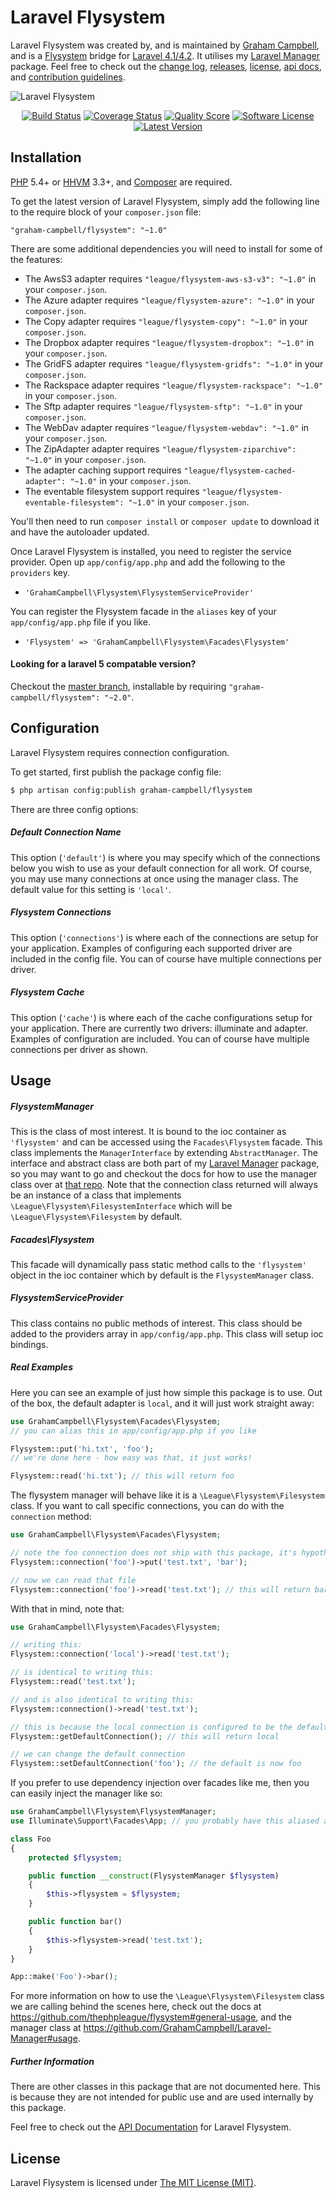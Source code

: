 Laravel Flysystem
=================

Laravel Flysystem was created by, and is maintained by [Graham Campbell](https://github.com/GrahamCampbell), and is a [Flysystem](https://github.com/thephpleague/flysystem) bridge for [Laravel 4.1/4.2](http://laravel.com). It utilises my [Laravel Manager](https://github.com/GrahamCampbell/Laravel-Manager) package. Feel free to check out the [change log](CHANGELOG.md), [releases](https://github.com/GrahamCampbell/Laravel-Flysystem/releases), [license](LICENSE), [api docs](http://docs.grahamjcampbell.co.uk), and [contribution guidelines](CONTRIBUTING.md).

![Laravel Flysystem](https://cloud.githubusercontent.com/assets/2829600/4432298/c125e570-468c-11e4-8100-a202c83a4f9e.PNG)

<p align="center">
<a href="https://travis-ci.org/GrahamCampbell/Laravel-Flysystem"><img src="https://img.shields.io/travis/GrahamCampbell/Laravel-Flysystem/master.svg?style=flat-square" alt="Build Status"></img></a>
<a href="https://scrutinizer-ci.com/g/GrahamCampbell/Laravel-Flysystem/code-structure"><img src="https://img.shields.io/scrutinizer/coverage/g/GrahamCampbell/Laravel-Flysystem.svg?style=flat-square" alt="Coverage Status"></img></a>
<a href="https://scrutinizer-ci.com/g/GrahamCampbell/Laravel-Flysystem"><img src="https://img.shields.io/scrutinizer/g/GrahamCampbell/Laravel-Flysystem.svg?style=flat-square" alt="Quality Score"></img></a>
<a href="LICENSE"><img src="https://img.shields.io/badge/license-MIT-brightgreen.svg?style=flat-square" alt="Software License"></img></a>
<a href="https://github.com/GrahamCampbell/Laravel-Flysystem/releases"><img src="https://img.shields.io/github/release/GrahamCampbell/Laravel-Flysystem.svg?style=flat-square" alt="Latest Version"></img></a>
</p>


## Installation

[PHP](https://php.net) 5.4+ or [HHVM](http://hhvm.com) 3.3+, and [Composer](https://getcomposer.org) are required.

To get the latest version of Laravel Flysystem, simply add the following line to the require block of your `composer.json` file:

```
"graham-campbell/flysystem": "~1.0"
```

There are some additional dependencies you will need to install for some of the features:

* The AwsS3 adapter requires `"league/flysystem-aws-s3-v3": "~1.0"` in your `composer.json`.
* The Azure adapter requires `"league/flysystem-azure": "~1.0"` in your `composer.json`.
* The Copy adapter requires `"league/flysystem-copy": "~1.0"` in your `composer.json`.
* The Dropbox adapter requires `"league/flysystem-dropbox": "~1.0"` in your `composer.json`.
* The GridFS adapter requires `"league/flysystem-gridfs": "~1.0"` in your `composer.json`.
* The Rackspace adapter requires `"league/flysystem-rackspace": "~1.0"` in your `composer.json`.
* The Sftp adapter requires `"league/flysystem-sftp": "~1.0"` in your `composer.json`.
* The WebDav adapter requires `"league/flysystem-webdav": "~1.0"` in your `composer.json`.
* The ZipAdapter adapter requires `"league/flysystem-ziparchive": "~1.0"` in your `composer.json`.
* The adapter caching support requires `"league/flysystem-cached-adapter": "~1.0"` in your `composer.json`.
* The eventable filesystem support requires `"league/flysystem-eventable-filesystem": "~1.0"` in your `composer.json`.

You'll then need to run `composer install` or `composer update` to download it and have the autoloader updated.

Once Laravel Flysystem is installed, you need to register the service provider. Open up `app/config/app.php` and add the following to the `providers` key.

* `'GrahamCampbell\Flysystem\FlysystemServiceProvider'`

You can register the Flysystem facade in the `aliases` key of your `app/config/app.php` file if you like.

* `'Flysystem' => 'GrahamCampbell\Flysystem\Facades\Flysystem'`

#### Looking for a laravel 5 compatable version?

Checkout the [master branch](https://github.com/GrahamCampbell/Laravel-Flysystem/tree/master), installable by requiring `"graham-campbell/flysystem": "~2.0"`.


## Configuration

Laravel Flysystem requires connection configuration.

To get started, first publish the package config file:

```bash
$ php artisan config:publish graham-campbell/flysystem
```

There are three config options:

##### Default Connection Name

This option (`'default'`) is where you may specify which of the connections below you wish to use as your default connection for all work. Of course, you may use many connections at once using the manager class. The default value for this setting is `'local'`.

##### Flysystem Connections

This option (`'connections'`) is where each of the connections are setup for your application. Examples of configuring each supported driver are included in the config file. You can of course have multiple connections per driver.

##### Flysystem Cache

This option (`'cache'`) is where each of the cache configurations setup for your application. There are currently two drivers: illuminate and adapter. Examples of configuration are included. You can of course have multiple connections per driver as shown.


## Usage

##### FlysystemManager

This is the class of most interest. It is bound to the ioc container as `'flysystem'` and can be accessed using the `Facades\Flysystem` facade. This class implements the `ManagerInterface` by extending `AbstractManager`. The interface and abstract class are both part of my [Laravel Manager](https://github.com/GrahamCampbell/Laravel-Manager) package, so you may want to go and checkout the docs for how to use the manager class over at [that repo](https://github.com/GrahamCampbell/Laravel-Manager#usage). Note that the connection class returned will always be an instance of a class that implements `\League\Flysystem\FilesystemInterface` which will be `\League\Flysystem\Filesystem` by default.

##### Facades\Flysystem

This facade will dynamically pass static method calls to the `'flysystem'` object in the ioc container which by default is the `FlysystemManager` class.

##### FlysystemServiceProvider

This class contains no public methods of interest. This class should be added to the providers array in `app/config/app.php`. This class will setup ioc bindings.

##### Real Examples

Here you can see an example of just how simple this package is to use. Out of the box, the default adapter is `local`, and it will just work straight away:

```php
use GrahamCampbell\Flysystem\Facades\Flysystem;
// you can alias this in app/config/app.php if you like

Flysystem::put('hi.txt', 'foo');
// we're done here - how easy was that, it just works!

Flysystem::read('hi.txt'); // this will return foo
```

The flysystem manager will behave like it is a `\League\Flysystem\Filesystem` class. If you want to call specific connections, you can do with the `connection` method:

```php
use GrahamCampbell\Flysystem\Facades\Flysystem;

// note the foo connection does not ship with this package, it's hypothetical
Flysystem::connection('foo')->put('test.txt', 'bar');

// now we can read that file
Flysystem::connection('foo')->read('test.txt'); // this will return bar
```

With that in mind, note that:

```php
use GrahamCampbell\Flysystem\Facades\Flysystem;

// writing this:
Flysystem::connection('local')->read('test.txt');

// is identical to writing this:
Flysystem::read('test.txt');

// and is also identical to writing this:
Flysystem::connection()->read('test.txt');

// this is because the local connection is configured to be the default
Flysystem::getDefaultConnection(); // this will return local

// we can change the default connection
Flysystem::setDefaultConnection('foo'); // the default is now foo
```

If you prefer to use dependency injection over facades like me, then you can easily inject the manager like so:

```php
use GrahamCampbell\Flysystem\FlysystemManager;
use Illuminate\Support\Facades\App; // you probably have this aliased already

class Foo
{
    protected $flysystem;

    public function __construct(FlysystemManager $flysystem)
    {
        $this->flysystem = $flysystem;
    }

    public function bar()
    {
        $this->flysystem->read('test.txt');
    }
}

App::make('Foo')->bar();
```

For more information on how to use the `\League\Flysystem\Filesystem` class we are calling behind the scenes here, check out the docs at https://github.com/thephpleague/flysystem#general-usage, and the manager class at https://github.com/GrahamCampbell/Laravel-Manager#usage.

##### Further Information

There are other classes in this package that are not documented here. This is because they are not intended for public use and are used internally by this package.

Feel free to check out the [API Documentation](http://docs.grahamjcampbell.co.uk) for Laravel Flysystem.


## License

Laravel Flysystem is licensed under [The MIT License (MIT)](LICENSE).
